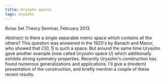 ```yaml
---
title: Urysohn spaces
tags: urysohn
---
```


Boise Set Theory Seminar, February 2013<!--more-->

*Abstract*: Is there a single separable metric space which contains all the others?  This question was answered in the 1920's by Banach and Mazur, who showed that $C[0,1]$ is such a space.  But around the same time Urysohn gave another example (now called Urysohn space $U$) which additionally exhibits strong	symmetry properties.  Recently Urysohn's construction has found numerous generalizations and applications.  I'll give a (modern) presentation of the construction, and briefly mention a couple of these recent results.
